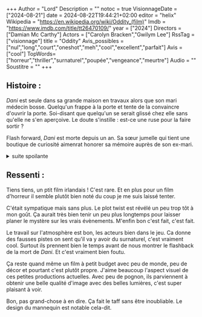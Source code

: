 +++
Author = "Lord"
Description = ""
notoc = true
VisionnageDate = ["2024-08-21"]
date = 2024-08-22T19:44:21+02:00
editor = "helix"
Wikipedia = "https://en.wikipedia.org/wiki/Oddity_(film)"
Imdb = "https://www.imdb.com/title/tt26470109/"
year = ["2024"]
Directors = ["Damian Mc Carthy"]
Actors = ["Carolyn Bracken","Gwilym Lee"]
RssTag = ["visionnage"]
title = "Oddity"
Avis_possibles = ["nul","long","court","oneshot","meh","cool","excellent","parfait"]
Avis = ["cool"] 
TopWords=["horreur","thriller","surnaturel","poupée","vengeance","meurtre"]
Audio = ""
Soustitre = ""
+++
## Histoire : 
*Dani* est seule dans sa grande maison en travaux alors que son mari médecin bosse.
Quelqu'un frappe à la porte et tente de la convaincre d'ouvrir la porte.
Soi-disant que quelqu'un se serait glissé chez elle sans qu'elle ne s'en aperçoive.
Le doute s'instille : est-ce une ruse pour la faire sortir ?

Flash forward, *Dani* est morte depuis un an.
Sa sœur jumelle qui tient une boutique de curiosité aimenrat honorer sa mémoire auprès de son ex-mari.

<details><summary>suite spoilante</summary>

*Darcy* (la sœur encore en vie) arrive donc dans la grande maison et il s'avère qu'elle a quelques dons de mediums.
*Ted*, l'ex-mari de *Dani* lui donne l'œil de verre de l'assassin présumé.
Et avec son pouvoir, elle parvient à déceler que le gars est innocent et que le tueur serait plutôt un infirmier bossant dans l'hopital de *Ted*.

Elle n'est pas venue seule : elle a l'intention de venger sa sœur.
Pour cela, elle est venue avec une énorme malle contenant un mannequin en bois à taille humaine.

Elle semble commencer à s'en prendre à la nouvelle meuf de *Ted*.
Mais cette dernière se casse assez vite et prévient son mari.

*Ted* est donc au courant de ce que manigance *Darcy*, il flippe.
Il retourne à la maison et lui tend un piège en profitant du fait qu'elle soit aveugle.
Il ouvre silencieusement une trappe et lui demande d'aller décrocher son téléphone portable quand il l'appellera.
Bien entendu le téléphone est derrière la trappe béante.

Il retourne à son hosto et demande à *Ivan* son collègue infirmier de se rendre chez lui et de … buter *Darcy*, tout comme il s'est déjà occupé de sa sœur auparavant.
Ce dernier y va et découvre que le piège a fonctionné et qu'elle git au sol dans du sang en train d'agoniser.
Cependant, elle est encore en vie et continue son plan en ramenant à la vie le mannequin qui s'attaque à *Ivan*.
Il est gravement blessé mais s'en sort alors que *Darcy*, elle, succombe à ses blessures.

Flash forward.
*Ivan* est à l'hôpital psychiatrique et traité par *Ted*.
Mais pour éviter que ce témoin ne puisse révéler quoi que ce soit, il libère un autre patient pour qu'il le tue.

*Ted* est désormais chez lui tranquilou quand il reçoit une livraison.
Il s'agit d'une sonnette maudite provenant de la boutique de *Darcy*.
Il ne croit pas à un quelconque pouvoir surnaturel de cet artefact (bien qu'un peu méfiant).
Il la déclenche et on voit apparaitre un mort derrière lui.
(selon la légende ce mort va buter celui qui utilise la sonnette).
Fin

</details>

## Ressenti :
Tiens tiens, un ptit film irlandais !
C'est rare.
Et en plus pour un film d'horreur il semble plutôt bien noté du coup je me suis laissé tenter.

C'était sympatique mais sans plus.
Le plot twist est révélé un peu trop tôt à mon goût.
Ça aurait très bien tenir un peu plus longtemps pour laisser planer le mystère sur les vrais évènements.
M'enfin bon c'est fait, c'est fait.

Le travail sur l'atmosphère est bon, les acteurs bien dans le jeu.
Ca donne des fausses pistes on sent qu'il va y avoir du surnaturel, c'est vraiment cool.
Surtout ils prennent bien le temps avant de nous montrer le flashback de la mort de *Dani*.
Et c'est vraiment bien foutu.

Ça reste quand même un film à petit budget avec peu de monde, peu de décor et pourtant c'est plutôt propre.
J'aime beaucoup l'aspect visuel de ces petites productions actuelles.
Avec peu de pognon, ils parviennent à obtenir une belle qualité d'image avec des belles lumières, c'est super plaisant à voir.

Bon, pas grand-chose à en dire.
Ça fait le taff sans être inoubliable.
Le design du mannequin est notable cela-dit.
